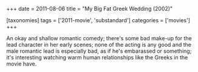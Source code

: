 +++
date = 2011-08-06
title = "My Big Fat Greek Wedding (2002)"

[taxonomies]
tags = ['2011-movie', 'substandard']
categories = ['movies']
+++

An okay and shallow romantic comedy; there\'s some bad make-up for the
lead character in her early scenes; none of the acting is any good and
the male romantic lead is especially bad, as if he\'s embarassed or
something; it\'s interesting watching warm human relationships like the
Greeks in the movie have.
